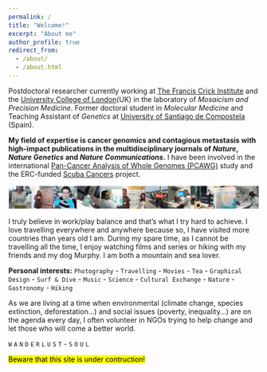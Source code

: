 ```yaml
---
permalink: /
title: "Welcome!"
excerpt: "About me"
author_profile: true
redirect_from: 
  - /about/
  - /about.html
---
```


Postdoctoral researcher currently working at [The Francis Crick Institute](https://www.crick.ac.uk/) and the [University College of London](https://www.ucl.ac.uk/)(UK) in the laboratory of _Mosaicism and Precision Medicine_. Former doctoral student in _Molecular Medicine_ and Teaching Assistant of _Genetics_ at [University of Santiago de Compostela](https://www.usc.es/gl) (Spain).  

**My field of expertise is cancer genomics and contagious metastasis with high-impact publications in the multidisciplinary journals of _Nature_, _Nature Genetics_ and _Nature Communications_.** I have been involved in the international [Pan-Cancer Analysis of Whole Genomes (PCAWG)](https://dcc.icgc.org/pcawg) study and the ERC-funded [Scuba Cancers](http://www.scubacancers.org/) project.

<img src='/images/1_TiraFotosPhD-AliciaLBruzos.png'>  

I truly believe in work/play balance and that’s what I try hard to achieve. I love travelling everywhere and anywhere because so, I have visited more countries than years old I am. During my spare time, as I cannot be travelling all the time, I enjoy watching films and series or hiking with my friends and my dog Murphy. I am both a mountain and sea lover.  

**Personal interests:** `Photography` - `Travelling` - `Movies` - `Tea` - `Graphical Design` - `Surf & Dive` - `Music` - `Science` - `Cultural Exchange` - `Nature` - `Gastronomy` -  `Hiking`  


As we are living at a time when environmental (climate change, species extinction, deforestation...) and social issues (poverty, inequality...) are on the agenda every day, I often volunteer in NGOs trying to help change and let those who will come a better world. 

`W` `A` `N` `D` `E` `R` `L` `U` `S` `T` - `S` `O` `U` `L`  

<mark>Beware that this site is under contruction!</mark>
